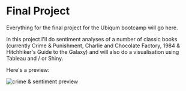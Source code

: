 # Final Project

Everything for the final project for the Ubiqum bootcamp will go here.

In this project I'll do sentiment analyses of a number of classic books (currently Crime & Punishment, Charlie and Chocolate Factory, 1984 & Hitchhiker's Guide to the Galaxy) and will also do a visualisation using Tableau and / or Shiny.

Here's a preview:

![crime & sentiment preview](https://github.com/jorgschonau/finalproject/blob/master/images/preview_crimesentiment.png)
